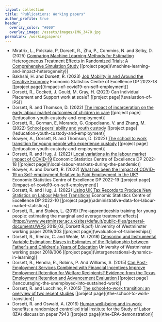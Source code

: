 ```yaml
---
layout: collection
title: "Publications: Working papers"
author_profile: true
header:
  overlay_color: "#000"
  overlay_image: /assets/images/IMG_3478.jpg
permalink: /workingpapers/
---
```

* Miratrix, L., Polskaia, P, Dorsett, R., Zhu, P., Commins, N. and Selby, D. (2025) [Comparing Machine Learning Methods for Estimating Heterogeneous Treatment Effects in Randomized Trials: A Comprehensive Simulation Study](https://edworkingpapers.com/ai25-1276)  [[project page](\machine-learning-and-impact-heterogeneity\)]
* Bakhshi, H. and Dorsett, R. (2023) [Job Mobility in and Around the Creative Economy](https://escoe-website.s3.amazonaws.com/wp-content/uploads/2023/10/18094956/ESCoE-DP-2023-18.pdf) Economic Statistics Centre of Excellence DP 2023-18 [[project page](\impact-of-covid19-on-self-employment\)]
* Dorsett, R., Cockett, J. Gould, M. Gray, H. (2023) Can Individual Placement and Support work at scale? [[project page](\evaluation-of-IPS\)]
* Dorsett, R. and Thomson, D. (2022) [The impact of incarceration on the early labour market outcomes of children in care](/assets/docs/DT.pdf) [[project page](\education-youth-custody-and-employment\)]
* Dorsett, R., Gorman, E, Morando, G. Oppedisano, V. and Zhang, M. (2022) [School peers' ability and youth custody](/assets/docs/DGMOZ.pdf) [[project page](\education-youth-custody-and-employment\)]
* Bowyer, A., Dorsett, R. and Thomson, D. (2022) [The school to work transition for young people who experience custody](/assets/docs/BDT.pdf) [[project page](\education-youth-custody-and-employment\)]
* Dorsett, R. and Hug, J. (2022) [Local variations in the labour market impact of COVID-19](https://escoe-website.s3.amazonaws.com/wp-content/uploads/2022/07/07112323/ESCoE-DP-2022-18.pdf) Economic Statistics Centre of Excellence DP 2022-18 [[project page](\local-labour-markets-during-the-pandemic\)]
* Bowyer, A. and Dorsett, R. (2022) [What has been the Impact of COVID-19 on Self-employment Relative to Paid Employment in the UK?](https://escoe-website.s3.amazonaws.com/wp-content/uploads/2022/07/29085644/ESCoE-DP-2022-19.pdf) Economic Statistics Centre of Excellence DP 2022-19 [[project page](\impact-of-covid19-on-self-employment\)]
* Dorsett, R. and Hug, J. (2022) [Using UK Tax Records to Produce New Statistics on Labour Market Transitions](https://escoe-website.s3.amazonaws.com/wp-content/uploads/2022/04/20164453/DP-2022-10.pdf) Economic Statistics Centre of Excellence DP 2022-10 [[project page](\administrative-data-for-labour-market-statistics\)]
* Dorsett, R., and Stokes, L. (2019) [Pre-apprenticeship training for young people: estimating the marginal and average treatment effects](https://www.westminster.ac.uk/sites/default/public-files/general-documents/WPS 2019_03_Dorsett R.pdf) University of Westminster working paper 2019/003 [[project page](\evaluation-of-traineeships\)]
* Dorsett, R., Rienzo, C. and Weale, M. (2018) [Censoring and Instrumental Variable Estimation: Biases in Estimates of the Relationship between Father's and Children's Years of Education](https://www.westminster.ac.uk/sites/default/public-files/general-documents/Working%20Paper%20Series%202018_006_Dorsett%20R.pdf) University of Westminster working paper 2018/006 [[project page](\intergenerational-dynamics-in-learning\)]
* Dorsett, R., Hendra, R., Robins, P. And Williams, S. (2015) [Can Post-Employment Services Combined with Financial Incentives Improve Employment Retention for Welfare Recipients? Evidence from the Texas Employment Retention and Advancement Evaluation ](http://www.niesr.ac.uk/publications/can-post-employment-services-combined-financial-incentives-improve-employment-retenti-0#.V6HxUTVcQgQ) [[project page](\encouraging-the-unemployed-into-sustained-work\)]
* Dorsett, R. and Lucchino, P. (2015) [The school-to-work transition: an overview of two recent studies](http://niesr.ac.uk/sites/default/files/publications/dp445.pdf) [[project page](\the-school-to-work-transition\)]
* Dorsett, R. and Oswald, A. (2016) [Human well-being and in-work benefits: a randomized controlled trial](http://ftp.iza.org/dp7943.pdf) Institute for the Study of Labor (IZA) discussion paper 7943 [[project page](\the-ERA-demonstration\)]

